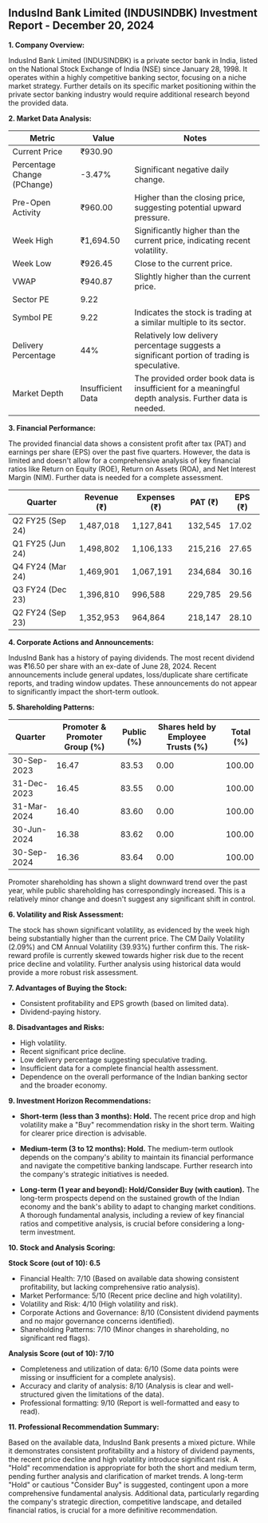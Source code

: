 ## IndusInd Bank Limited (INDUSINDBK) Investment Report - December 20, 2024

**1. Company Overview:**

IndusInd Bank Limited (INDUSINDBK) is a private sector bank in India, listed on the National Stock Exchange of India (NSE) since January 28, 1998.  It operates within a highly competitive banking sector, focusing on a niche market strategy.  Further details on its specific market positioning within the private sector banking industry would require additional research beyond the provided data.

**2. Market Data Analysis:**

| Metric                     | Value       | Notes                                                              |
|-----------------------------|-------------|----------------------------------------------------------------------|
| Current Price               | ₹930.90     |                                                                      |
| Percentage Change (PChange) | -3.47%      | Significant negative daily change.                                   |
| Pre-Open Activity          | ₹960.00     | Higher than the closing price, suggesting potential upward pressure. |
| Week High                    | ₹1,694.50   | Significantly higher than the current price, indicating recent volatility. |
| Week Low                     | ₹926.45     | Close to the current price.                                          |
| VWAP                        | ₹940.87     | Slightly higher than the current price.                               |
| Sector PE                   | 9.22        |                                                                      |
| Symbol PE                   | 9.22        | Indicates the stock is trading at a similar multiple to its sector. |
| Delivery Percentage         | 44%         | Relatively low delivery percentage suggests a significant portion of trading is speculative. |
| Market Depth                | Insufficient Data | The provided order book data is insufficient for a meaningful depth analysis.  Further data is needed. |


**3. Financial Performance:**

The provided financial data shows a consistent profit after tax (PAT) and earnings per share (EPS) over the past five quarters. However, the data is limited and doesn't allow for a comprehensive analysis of key financial ratios like Return on Equity (ROE), Return on Assets (ROA), and Net Interest Margin (NIM).  Further data is needed for a complete assessment.

| Quarter      | Revenue (₹)     | Expenses (₹)    | PAT (₹)         | EPS (₹)       |
|--------------|-----------------|-----------------|-----------------|----------------|
| Q2 FY25 (Sep 24)| 1,487,018       | 1,127,841       | 132,545         | 17.02          |
| Q1 FY25 (Jun 24)| 1,498,802       | 1,106,133       | 215,216         | 27.65          |
| Q4 FY24 (Mar 24)| 1,469,901       | 1,067,191       | 234,684         | 30.16          |
| Q3 FY24 (Dec 23)| 1,396,810       | 996,588        | 229,785         | 29.56          |
| Q2 FY24 (Sep 23)| 1,352,953       | 964,864        | 218,147         | 28.10          |


**4. Corporate Actions and Announcements:**

IndusInd Bank has a history of paying dividends.  The most recent dividend was ₹16.50 per share with an ex-date of June 28, 2024.  Recent announcements include general updates, loss/duplicate share certificate reports, and trading window updates.  These announcements do not appear to significantly impact the short-term outlook.

**5. Shareholding Patterns:**

| Quarter      | Promoter & Promoter Group (%) | Public (%) | Shares held by Employee Trusts (%) | Total (%) |
|--------------|-----------------------------|------------|---------------------------------|-----------|
| 30-Sep-2023  | 16.47                        | 83.53      | 0.00                             | 100.00    |
| 31-Dec-2023  | 16.45                        | 83.55      | 0.00                             | 100.00    |
| 31-Mar-2024  | 16.40                        | 83.60      | 0.00                             | 100.00    |
| 30-Jun-2024  | 16.38                        | 83.62      | 0.00                             | 100.00    |
| 30-Sep-2024  | 16.36                        | 83.64      | 0.00                             | 100.00    |

Promoter shareholding has shown a slight downward trend over the past year, while public shareholding has correspondingly increased. This is a relatively minor change and doesn't suggest any significant shift in control.

**6. Volatility and Risk Assessment:**

The stock has shown significant volatility, as evidenced by the week high being substantially higher than the current price.  The CM Daily Volatility (2.09%) and CM Annual Volatility (39.93%) further confirm this.  The risk-reward profile is currently skewed towards higher risk due to the recent price decline and volatility.  Further analysis using historical data would provide a more robust risk assessment.

**7. Advantages of Buying the Stock:**

* Consistent profitability and EPS growth (based on limited data).
* Dividend-paying history.


**8. Disadvantages and Risks:**

* High volatility.
* Recent significant price decline.
* Low delivery percentage suggesting speculative trading.
* Insufficient data for a complete financial health assessment.
* Dependence on the overall performance of the Indian banking sector and the broader economy.


**9. Investment Horizon Recommendations:**

* **Short-term (less than 3 months): Hold.** The recent price drop and high volatility make a "Buy" recommendation risky in the short term.  Waiting for clearer price direction is advisable.

* **Medium-term (3 to 12 months): Hold.**  The medium-term outlook depends on the company's ability to maintain its financial performance and navigate the competitive banking landscape.  Further research into the company's strategic initiatives is needed.

* **Long-term (1 year and beyond): Hold/Consider Buy (with caution).**  The long-term prospects depend on the sustained growth of the Indian economy and the bank's ability to adapt to changing market conditions.  A thorough fundamental analysis, including a review of key financial ratios and competitive analysis, is crucial before considering a long-term investment.


**10. Stock and Analysis Scoring:**

**Stock Score (out of 10): 6.5**

* Financial Health: 7/10 (Based on available data showing consistent profitability, but lacking comprehensive ratio analysis).
* Market Performance: 5/10 (Recent price decline and high volatility).
* Volatility and Risk: 4/10 (High volatility and risk).
* Corporate Actions and Governance: 8/10 (Consistent dividend payments and no major governance concerns identified).
* Shareholding Patterns: 7/10 (Minor changes in shareholding, no significant red flags).

**Analysis Score (out of 10): 7/10**

* Completeness and utilization of data: 6/10 (Some data points were missing or insufficient for a complete analysis).
* Accuracy and clarity of analysis: 8/10 (Analysis is clear and well-structured given the limitations of the data).
* Professional formatting: 9/10 (Report is well-formatted and easy to read).


**11. Professional Recommendation Summary:**

Based on the available data, IndusInd Bank presents a mixed picture. While it demonstrates consistent profitability and a history of dividend payments, the recent price decline and high volatility introduce significant risk.  A "Hold" recommendation is appropriate for both the short and medium term, pending further analysis and clarification of market trends.  A long-term "Hold" or cautious "Consider Buy" is suggested, contingent upon a more comprehensive fundamental analysis.  Additional data, particularly regarding the company's strategic direction, competitive landscape, and detailed financial ratios, is crucial for a more definitive recommendation.
